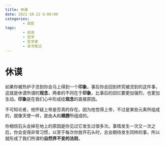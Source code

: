```yaml
---
title: 休谟
date: 2021-10-22 6:00:00
categories:
        - 观影
tags:
        - 阅读
        - 哲学
        - 哲学家
        - 读书笔记
---
```


# 休谟

如果你被热炉子烫到你会马上得到一个**印象**，事后你会回到终究被烫到的这件事，这就是休谟所谓的**观念**，两者的不同在于**印象**，比事后的回忆要更加强烈，也更加生动。**印象**是在我们心中形成挂**观念**的直接原因。

不可知论者，他怀疑上帝是否真的存在。因为他觉得上帝，不过是某些元素所组成的，就像天使一样，是由**人**和**翅膀**所组成的。

你相信石头会掉在地上的原因是你见过它发生过很多次。事情发生一次又一次之后，你会变得非常习惯，以至于每次你放开石头时，总会期待发生同样的事，所以就形成了我们所谓的**自然界不变的法则**。

